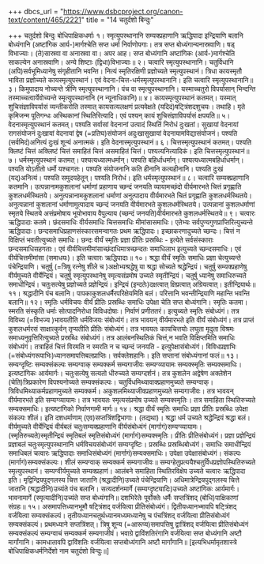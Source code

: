 +++
dbcs_url = "https://www.dsbcproject.org/canon-text/content/465/2221"
title = "14 चतुर्दशो बिन्दुः"

+++
चतुर्दशो बिन्दुः
बोधिपाक्षिकधर्माः
१। स्मृत्युपस्थानानि सम्यक्प्रहाणानि ऋद्धिपादा इन्द्रियाणि बलानि बोध्यंगानि (अष्टांगिक आर्य-)मार्गश्चेति सप्त धर्मा निर्वाणोपगाः। तत्र सप्त बोध्यंगान्यनास्रवाणि। षड् विभाज्याः। (ते)सास्रवा वा अनास्रवा वा। अपर आह। सप्त बोध्यंगानि अष्टांगिकः (आर्य-)मार्गश्चेति साकल्येन अनास्रवाणि। अन्ये शिष्टाः (द्विधा)विभाज्याः॥
२। चत्वारि स्मृत्युपस्थानानि। चतुर्विधानि (अपि)सर्वभूमिध्यानेषु संगृहीतानि भवन्ति। नित्यं स्मृतिरक्षिणी प्रज्ञोच्यते स्मृत्युपस्थानं। त्रिधा कायस्मृतौ भाविता प्रज्ञोच्यते कायस्मृत्युपस्थानं। एवं वेदना-चित्त-धर्मस्मृत्युपस्थानानि। इति चत्वारि स्मृत्युपस्थानानि॥
३। किमुपादाय नोच्यन्ते त्रीणि स्मृत्युपस्थानानि। पंच वा स्मृत्युपस्थानानि। यस्माच्चतुरो विपर्यासान् भिन्दन्ति तस्माच्चत्वार्येवोच्यन्ते स्मृत्युपस्थानानि (न न्यूनाधिकानि)॥
४। कायस्मृत्युपस्थानं कतमत्। यस्मात् शुचिसंज्ञाविपर्यासं व्यन्तीकरोति तस्मात् कायसत्यलक्षणं प्रत्यवेक्षते (यदिदं)षट्त्रिंशदशुचयः। तथाहि। मृते कृमिजन्म पूतिगन्धः अस्थिकानां स्थितिरित्यादि। एवं पश्यन् कायं शुचिसंज्ञाविपर्यासं क्षपयति॥
५। वेदनास्मृत्युपस्थानं कतमत्। पश्यति सर्वासां वेदनानां उत्पादं स्थितिं निरोधं दुःखतां। सुखायां वेदनायां रागसंयोजनं दुःखायां वेदनायां द्वेष (=प्रतिघ)संयोजनं अदुःखासुखायां वेदनायामविद्यासंयोजनं। पश्यति (सर्वमिदं)अनित्यं दुःखं शून्यं अनात्मकं। इति वेदनास्मृत्युपस्थानं॥
६। चित्तस्मृत्युपस्थानं कतमत्। पश्यति क्लिष्टं चित्तं अक्लिष्टं चित्तं समाहितं चित्तं असमाहितं चित्तं। पश्यत्यनित्यादिकं। इति चित्तस्मृत्युपस्थानं॥
७। धर्मस्मृत्युपस्थानं कतमत्। पश्यत्यध्यात्मधर्मान्। पश्यति बहिर्धाधर्मान्। पश्यत्यध्यात्मबहिर्धाधर्मान्। पश्यति योऽतीतो धर्मो यश्चागतः। पश्यति संयोजनानि कति हीनानि कत्यहीनानि। पश्यति दुःखं (यद्)अनित्यं। पश्यति समुदयहेतून्। पश्यति निरोधं। इति धर्मस्मृत्युपस्थानं॥
८। चत्वारि सम्यक्प्रहाणानि कतमानि। उत्पन्नानामकुशलानां धर्माणां प्रहाणाय च्छन्दं जनयति व्यायामच्छंदो वीर्यमारभते चित्तं प्रगृह्णाति कुशलधर्मस्थितये। अनुत्पन्नानामकुशलानां धर्माणां अनुत्पादाय वीर्यमारभते चितं प्रगृह्णाति कुशलधर्मस्थितये। अनुत्पन्नानां कुशलानां धर्माणामुत्पादाय च्छन्दं जनयति वीर्यमारभते कुशलधर्मस्थितये। उत्पन्नानां कुशलधर्माणां स्मृतये स्थितये असंप्रमोषाय भूयोभावाय वैपुल्याय (च्छन्दं जनयति)वीर्यमारभते कुशलधर्मस्थितये॥
९। चत्वारः ऋद्धिपादाः कतमे। छंदसमाधिः वीर्यसमाधिः चित्तसमाधिः मीमांसासमाधिः। एतेभ्यः सर्वपुण्यगुणप्राप्तिरित्युच्यन्ते ऋद्धिपादाः। छन्दसमाधिप्रहाणसंस्कारसमन्वागतः प्रथम ऋद्धिपादः। इच्छाकरणादुच्यते च्छन्दः। चित्तं न विक्षिप्तं भवतीत्युच्यते समाधिः। छन्दः वीर्यं स्मृतिः प्रज्ञा प्रीतिः प्रस्रब्धिः - इत्येते सर्वसंस्काराः छन्दसमाधिसहगताः। एवं वीर्यचित्तमीमांसाच्छंदाधिमात्रच्छन्दतः समाधिलाभ इत्युच्यते च्छन्दसमाधिः। एवं वीर्यचित्तमीमांसा (समाधयः)। इति चत्वारः ऋद्धिपादाः॥
१०। श्रद्धा वीर्यं स्मृतिः समाधिः प्रज्ञा चेत्युच्यन्ते पंचेन्द्रियाणि। चतुर्षु (=त्रिषु रत्नेषु शीले च )अक्षोभ्यश्रद्धेषु या श्रद्धा सोच्यते श्रद्धेन्द्रियं। चतुर्षु सम्यक्प्रहाणेषु वीर्यमुच्यते वीर्येन्द्रियं। चतुर्षु स्मृत्युपस्थानेषु स्मृत्यसंप्रमोष उच्यते स्मृतीन्द्रियं। चतुर्षु ध्यानेषु समाधिरुच्यते समाधीन्द्रियं। चतुःसत्येषु प्रज्ञोच्यते प्रज्ञेन्द्रियं। इन्द्रियं (इन्दतेः)दक्षत्वात् क्षिप्रत्वात् अग्रियत्वात्। इतीन्द्रियार्थः॥
११। श्रद्धादीनि पंच बलानि। पापकाकुशलधर्मैरपरिक्षेयमिति बलं। परित्तानि भवन्तीन्द्रियाणि महान्ति भवन्ति बलानि॥
१२। स्मृतिः धर्मविचयः वीर्यं प्रीतिः प्रस्रब्धिः समाधिः उपेक्षा चेति सप्त बोध्यंगानि। स्मृतिः कतमा। स्मरति संस्कृति धर्माः सोत्पादनिरोधा विविधदोषाः। निर्वाणं प्रणीततरं। इत्युच्यते स्मृतिः संबोध्यंगं। तत्र विविच्य (=विभज्य )भावयतीति धर्मविजयः संबोध्यंगं। तत्र भावयन् वीर्यमारभते इति वीर्यं संबोध्यंगं। तत्र प्राप्तं कुशलधर्मरसं साक्षात्कुर्वन् तृप्यतीति प्रीतिः संबोध्यंगं। तत्र भावयतः कायचित्तयोः लघुता मृदुता विश्रमः समाध्यनुवृत्तिरित्युच्यते प्रस्रब्धिः संबोध्यंगं। तत्र आलंबनस्थितिकं चित्तं,न भवति विक्षिप्तमिति समाधिः संबोध्यंगं। तत्राहितं चित्तं विरमति न स्मरति न च च्छन्दं जनयति - इत्युपेक्षासंबोध्यंगं। विविधप्रज्ञाभिः (=संबोध्यंगरूपाभिः)ध्यानसमापत्तिबलप्राप्तिः। सर्वक्लेशहानिः। इति सप्तानां संबोध्यंगानां फलं॥
१३। सम्यग्दृष्टिः सम्यक्संकल्पः सम्यग्वाक् सम्यक्कर्म सम्यगाजीवः सम्यग्व्यायामः सम्यक्स्मृतिः सम्यक्समाधिः। इत्यष्टांगिकः आर्यमार्गः। चतुःसत्येषु सत्यतो धीरुच्यते सम्यग्दर्शनं। तत्र कुशलेन अद्वेषेण अक्लेशेन (चेति)त्रिप्रकारेण विपश्यनोच्यते सम्यक्संकल्पः। चतुर्विधमिथ्यावाक्प्रहाणमुच्यते सम्यग्वाक्। त्रिविधमिथ्याकर्मप्रहाणमुच्यते सम्यक्कर्म। अकुशलमिथ्याजीवप्रहाणमुच्यते सम्यगाजीवः। तत्र भावयन् वीर्यमारभते इति सम्यग्व्यायामः। तत्र भावयतः स्मृत्यसंप्रमोष उच्यते सम्यक्स्मृतिः। तत्र समाहिता स्थितिरुच्यते सम्यक्समाधिः। इत्यष्टांगिको निर्वाणगामी मार्गः॥
१४। श्रद्धा वीर्यं स्मृतिः समाधिः प्रज्ञा प्रीतिः प्रस्रब्धिः उपेक्षा संकल्पः शीलं। इति दशधर्माणाम् (एव)सप्तत्रिंशद्विभागाः। (तद्यथा)। श्रद्धा धर्म उच्यते श्रद्धेन्द्रियं श्रद्धा बलं। वीर्यमुच्यते वीर्येन्द्रियं वीर्यबलं चतुःसम्यक्प्रहाणानि वीर्यसंबोध्यंगं (मार्गागं)सम्यग्व्यायामः। (स्मृतिरुच्यते)स्मृतीन्द्रियं स्मृतिबलं स्मृतिसंबोध्यंगं (मार्गागं)सम्यक्स्मृतिः। प्रीतिः प्रीतिसंबोध्यंगं। प्रज्ञा प्रज्ञेन्द्रियं प्रज्ञाबलं चतुःस्मृत्युपस्थानानि धर्मविचयसंबोध्यंगं सम्यग्दृष्टिः। प्रस्रब्धिः प्रस्रब्धिबोध्यंगं। समाधिः समाधीन्द्रियं समाधिबलं चत्वारः ऋद्धिपादाः समाधिसंबोध्यंगं (मार्गागं)सम्यक्समाधिः। उपेक्षा उपेक्षासंबोध्यंगं। संकल्पः (मार्गागं)सम्यक्संकल्पः। शीलं सम्यग्वाक् सम्यक्कर्म सम्यगाजीवः॥ सम्यग्‍हेतुप्रत्ययैश्चतुर्विधप्रज्ञोपस्थितिरुच्यते स्मृत्युपस्थानं। सम्यग्वीर्यमुच्यते सम्यक्प्रहाणं। आलंबने समाहिता स्थितिरविक्षेप उच्यते चत्वारः ऋद्धिपादा इति। मृद्विन्द्रियपुद्गलस्य चित्त जातानि (श्रद्धादीनि)उच्यते पंचेन्द्रियाणि। अधिमात्रेन्द्रियपुद्गलस्य चित्ते जातानि (श्रद्धादीनि)उच्यंते पंच बलानि। सत्यदर्शनमार्गे (सम्यग्दृष्ट्यादिः)उच्यते अष्टांगिकः आर्यमार्गः। भावनामार्गे (स्मृत्यादीनि)उच्यंते सप्त बोध्यंगानि॥ दशभिरेतेः पूर्वोक्तेः धर्मैः सप्तत्रिंशद् (बोधि)पाक्षिकाणां संग्रहः॥
१५। असमापत्तिध्यानभूमौ षट्त्रिंशद् वर्जयित्वा प्रीतिसंबोध्यंगं। द्वितीयध्यानभ्मावपि षट्त्रिंशद् वर्जयित्वा सम्यक्संकल्पं। तृतीयध्यानचतुर्थध्यानमध्यमध्यानेषु च पंचत्रिंशद् वर्जयित्वा प्रीतिसंबोध्यंगं सम्यक्संकल्पं। प्रथमध्याने सप्तत्रिंशत्। त्रिषु शून्य (=आरूप्य)समापत्तिषु द्वात्रिंशद् वर्जयित्वा प्रीतिसंबोध्यंगं सम्यक्संकल्पं सम्यग्वाचं सम्यक्कर्म सम्यगाजीवं। भवाग्रे द्वाविंशतिरंगानि वर्जयित्वा सप्त बोध्यंगानि अष्टौ मार्गांगानि। कामधातावपि द्वाविंशतिः वर्जयित्वा सप्तबोध्यंगानि अष्टौ मार्गांगानि॥
[इत्यभिधर्मामृतशास्त्रे बोधिपाक्षिकधर्मनिर्देशो नाम चतुर्दशो विन्दुः॥]

